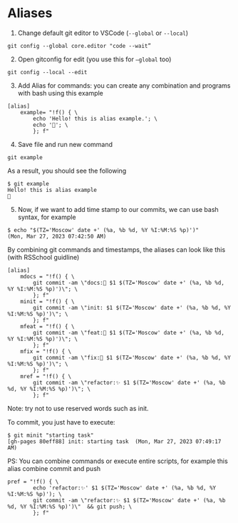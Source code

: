 
# Aliases

1. Change default git editor to VSCode (```--global``` or ```--local```)

```
git config --global core.editor "code --wait”
```

2. Open gitconfig for edit (you use  this for ```—global``` too) 

```
git config --local --edit
```

3. Add Alias for commands: you can create any combination and programs with bash using this example 

```
[alias]
	example= "!f() { \
		echo 'Hello! this is alias example.'; \
		echo '🦥'; \
        }; f"
```

4. Save file and run new command

```
git example
```

As a result, you should see the following 

```
$ git example
Hello! this is alias example
🦥
```

5. Now, if we want to add time stamp to our commits, we can use bash syntax, for example

```
$ echo "$(TZ='Moscow' date +' (%a, %b %d, %Y %I:%M:%S %p)')"
(Mon, Mar 27, 2023 07:42:50 AM)
```

By combining git commands and timestamps, the aliases can look like this (with RSSchool guidline)

```
[alias]
	mdocs = "!f() { \
		git commit -am \"docs:📜 $1 $(TZ='Moscow' date +' (%a, %b %d, %Y %I:%M:%S %p)')\"; \
        }; f"
	minit = "!f() { \
		git commit -am \"init: $1 $(TZ='Moscow' date +' (%a, %b %d, %Y %I:%M:%S %p)')\"; \
        }; f"
	mfeat = "!f() { \
		git commit -am \"feat:🦄 $1 $(TZ='Moscow' date +' (%a, %b %d, %Y %I:%M:%S %p)')\"; \
        }; f"
	mfix = "!f() { \
		git commit -am \"fix:🐞 $1 $(TZ='Moscow' date +' (%a, %b %d, %Y %I:%M:%S %p)')\"; \
        }; f"
	mref = "!f() { \
		git commit -am \"refactor:✨ $1 $(TZ='Moscow' date +' (%a, %b %d, %Y %I:%M:%S %p)')\"; \
        }; f"
```

Note: try not to use reserved words such as init.

To commit, you just have to execute:

```
$ git minit "starting task"
[gh-pages 80eff88] init: starting task  (Mon, Mar 27, 2023 07:49:17 AM)
```

PS: You can combine commands or execute entire scripts, for example this alias combine commit and push

```
pref = "!f() { \
		echo 'refactor:✨' $1 $(TZ='Moscow' date +' (%a, %b %d, %Y %I:%M:%S %p)'); \
		git commit -am \"refactor:✨ $1 $(TZ='Moscow' date +' (%a, %b %d, %Y %I:%M:%S %p)')\"  && git push; \
        }; f"
```

